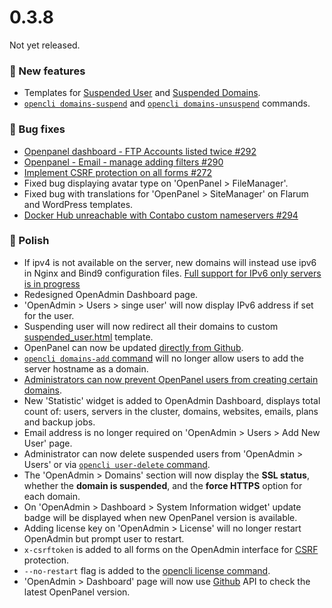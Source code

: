 # 0.3.8

Not yet released.

### 🚀 New features
- Templates for [Suspended User](/docs/admin/services/nginx/#suspended-user-template) and [Suspended Domains](/docs/admin/services/nginx/#suspended-domain-template).
- [`opencli domains-suspend`](https://dev.openpanel.com/cli/domains.html#Suspend-Domain) and [`opencli domains-unsuspend`](https://dev.openpanel.com/cli/domains.html#Unsuspend-Domain) commands.

### 🐛 Bug fixes
- [Openpanel dashboard - FTP Accounts listed twice #292](https://github.com/stefanpejcic/OpenPanel/issues/292)
- [Openpanel - Email - manage adding filters #290](https://github.com/stefanpejcic/OpenPanel/issues/290)
- [Implement CSRF protection on all forms #272](https://github.com/stefanpejcic/OpenPanel/issues/272)
- Fixed bug displaying avatar type on 'OpenPanel > FileManager'.
- Fixed bug with translations for 'OpenPanel > SiteManager' on Flarum and WordPress templates.
- [Docker Hub unreachable with Contabo custom nameservers #294](https://github.com/stefanpejcic/OpenPanel/issues/294)


### 💅 Polish
- If ipv4 is not available on the server, new domains will instead use ipv6 in Nginx and Bind9 configuration files. [Full support for IPv6 only servers is in progress](https://github.com/stefanpejcic/OpenPanel/issues/296)
- Redesigned OpenAdmin Dashboard page.
- 'OpenAdmin > Users > singe user' will now display IPv6 address if set for the user.
- Suspending user will now redirect all their domains to custom [suspended_user.html](https://github.com/stefanpejcic/openpanel-configuration/blob/main/nginx/suspended_user.html) template.
- OpenPanel can now be updated [directly from Github](/docs/admin/intro/#manual-updates).
- [`opencli domains-add` command](https://dev.openpanel.com/cli/domains.html#Add-Domain-to-User) will no longer allow users to add the server hostname as a domain.
- [Administrators can now prevent OpenPanel users from creating certain domains](https://dev.openpanel.com/customize.html#Domain-Restriction).
- New 'Statistic' widget is added to OpenAdmin Dashboard, displays total count of: users, servers in the cluster, domains, websites, emails, plans and backup jobs.
- Email address is no longer required on 'OpenAdmin > Users > Add New User' page.
- Administrator can now delete suspended users from 'OpenAdmin > Users' or via [`opencli user-delete` command](https://dev.openpanel.com/cli/users.html#Delete-User).
- The 'OpenAdmin > Domains' section will now display the **SSL status**, whether the **domain is suspended**, and the **force HTTPS** option for each domain.
- On 'OpenAdmin > Dashboard > System Information widget' update badge will be displayed when new OpenPanel version is available.
- Adding license key on 'OpenAdmin > License' will no longer restart OpenAdmin but prompt user to restart.
- `x-csrftoken` is added to all forms on the OpenAdmin interface for [CSRF](https://portswigger.net/web-security/csrf) protection.
- `--no-restart` flag is added to the [opencli license command](https://dev.openpanel.com/cli/license.html).
- 'OpenAdmin > Dashboard' page will now use [Github](https://raw.githubusercontent.com/stefanpejcic/OpenPanel/refs/heads/main/version/latest) API to check the latest OpenPanel version.
